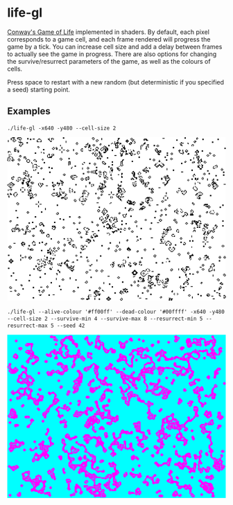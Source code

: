 # life-gl

[Conway's Game of Life](https://en.wikipedia.org/wiki/Conway's_Game_of_Life)
implemented in shaders. By default, each pixel corresponds to a game cell, and
each frame rendered will progress the game by a tick. You can increase cell size
and add a delay between frames to actually see the game in progress. There are
also options for changing the survive/resurrect parameters of the game, as well
as the colours of cells.

Press space to restart with a new random (but deterministic if you specified a
seed) starting point.


## Examples

```
./life-gl -x640 -y480 --cell-size 2
```

![Screenshot 0](/images/screenshot0.png)

```
./life-gl --alive-colour '#ff00ff' --dead-colour '#00ffff' -x640 -y480 --cell-size 2 --survive-min 4 --survive-max 8 --resurrect-min 5 --resurrect-max 5 --seed 42
```

![Screenshot 1](/images/screenshot1.png)

